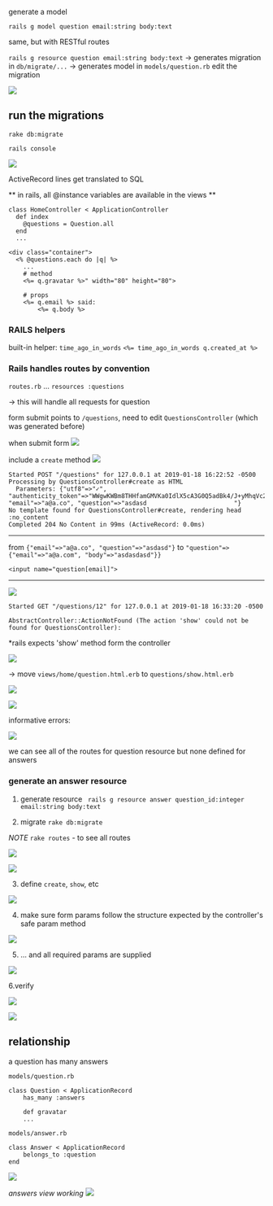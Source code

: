 generate a model

`rails g model question email:string body:text`

same, but with RESTful routes

`rails g resource question email:string body:text`
-> generates migration in `db/migrate/...`
-> generates model in `models/question.rb`
edit the migration

![](2019-01-18-14-49-57.png)

## run the migrations

`rake db:migrate`

`rails console`

![](2019-01-18-15-00-56.png)

ActiveRecord lines
get translated to SQL

** in rails, all @instance variables are available in the views **

```
class HomeController < ApplicationController
  def index
    @questions = Question.all
  end
  ...
```

```
<div class="container">
  <% @questions.each do |q| %>
    ...
    # method
    <%= q.gravatar %>" width="80" height="80">

    # props
    <%= q.email %> said:
        <%= q.body %>
```


### RAILS helpers
built-in helper: `time_ago_in_words`
`<%= time_ago_in_words q.created_at %>`


### Rails handles routes by convention

`routes.rb`
  ...
  `resources :questions`
  
  -> this will handle all requests for question


form submit points to
`/questions`,
need to edit `QuestionsController` (which was generated before)

when submit form
![](2019-01-18-16-20-55.png)

include a `create` method
![](2019-01-18-16-24-17.png)


```
Started POST "/questions" for 127.0.0.1 at 2019-01-18 16:22:52 -0500
Processing by QuestionsController#create as HTML
  Parameters: {"utf8"=>"✓", "authenticity_token"=>"WWgwKWBm8THHfamGMVKa0IdlX5cA3G0Q5adBk4/J+yMhqVc22JJu8680anJu4kkfqGrPDZyilNgiN+mqQAJTJw==", "email"=>"a@a.co", "question"=>"asdasd                        "}
No template found for QuestionsController#create, rendering head :no_content
Completed 204 No Content in 99ms (ActiveRecord: 0.0ms)
```

***

from `{"email"=>"a@a.co", "question"=>"asdasd"}` to 
`"question"=>{"email"=>"a@a.com", "body"=>"asdasdasd"}}`

`<input name="question[email]">`

***

![](2019-01-18-16-33-45.png)

```
Started GET "/questions/12" for 127.0.0.1 at 2019-01-18 16:33:20 -0500

AbstractController::ActionNotFound (The action 'show' could not be found for QuestionsController):
```

*rails expects 'show' method form the controller

![](2019-01-18-16-34-39.png)

-> move `views/home/question.html.erb` to 
`questions/show.html.erb`

![](2019-01-18-16-40-13.png)

![](rails_1.gif)


informative errors:

![](2019-01-18-17-11-57.png)

we can see all of the routes for question resource
but none defined for answers

### generate an answer resource

1. generate resource
` rails g resource answer question_id:integer email:string body:text`

2. migrate
`rake db:migrate`

*NOTE*
`rake routes` - to see all routes

![](2019-01-18-17-14-12.png)

![](2019-01-18-17-16-20.png)

3. define `create`, `show`, etc

![](2019-01-18-17-23-37.png)

4. make sure form params follow the structure expected
by the controller's safe param method

![](2019-01-18-17-19-45.png)

5. ... and all required params are supplied

![](2019-01-18-17-22-11.png)


6.verify

![](2019-01-18-17-24-42.png)

![](2019-01-18-17-25-29.png)



## relationship

a question has many answers

`models/question.rb`
```
class Question < ApplicationRecord
    has_many :answers

    def gravatar
    ...
```

`models/answer.rb`
```
class Answer < ApplicationRecord
    belongs_to :question
end
```

![](2019-01-18-17-32-57.png) 


*answers view working*
![](rails_1.gif)